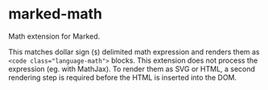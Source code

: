 # marked-math

Math extension for Marked.

This matches dollar sign (`$`) delimited math expression and renders them as `<code class="language-math">` blocks. This extension does not process the expression (eg. with MathJax). To render them as SVG or HTML, a second rendering step is required before the HTML is inserted into the DOM.

